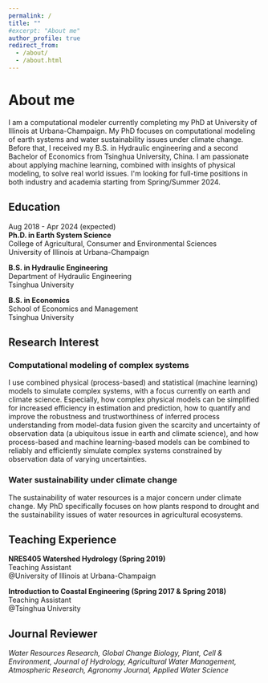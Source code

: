 ```yaml
---
permalink: /
title: ""
#excerpt: "About me"
author_profile: true
redirect_from:
  - /about/
  - /about.html
---
```


About me
=====
I am a computational modeler currently completing my PhD at University of Illinois at Urbana-Champaign. My PhD focuses on
computational modeling of earth systems and water sustainability issues under climate change. Before that, I received my B.S. in
Hydraulic engineering and a second Bachelor of Economics from Tsinghua University, China. I am passionate about applying machine learning,
combined with insights of physical modeling, to solve real world issues. I'm looking for full-time positions in both industry
and academia starting from Spring/Summer 2024.

## Education

Aug 2018 - Apr 2024 (expected)\
**Ph.D. in Earth System Science**\
College of Agricultural, Consumer and Environmental Sciences\
University of Illinois at Urbana-Champaign

**B.S. in Hydraulic Engineering**\
Department of Hydraulic Engineering\
Tsinghua University

**B.S. in Economics**\
School of Economics and Management\
Tsinghua University

## Research Interest

### Computational modeling of complex systems

I use combined physical (process-based) and statistical (machine learning) models to simulate complex systems, with
a focus currently on earth and climate science. Especially, how complex physical models can be simplified for increased efficiency in
estimation and prediction, how to quantify and improve the robustness and trustworthiness of inferred process understanding from model-data
fusion given the scarcity and uncertainty of observation data (a ubiquitous issue in earth and climate science), and how process-based and
machine learning-based models can be combined to reliably and efficiently simulate complex systems constrained by observation data of
varying uncertainties.

### Water sustainability under climate change

The sustainability of water resources is a major concern under climate change. My PhD specifically focuses on how plants respond to drought
and the sustainability issues of water resources in agricultural ecosystems.

## Teaching Experience

**NRES405 Watershed Hydrology (Spring 2019)**  
Teaching Assistant\
@University of Illinois at Urbana-Champaign

**Introduction to Coastal Engineering (Spring 2017 & Spring 2018)**  
Teaching Assistant\
@Tsinghua University

## Journal Reviewer

_Water Resources Research, Global Change Biology, Plant, Cell & Environment, Journal of Hydrology, Agricultural Water Management,
Atmospheric Research, Agronomy Journal, Applied Water Science_